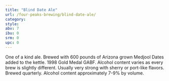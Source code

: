 ```yaml
---
title: "Blind Date Ale"
url: /four-peaks-brewing/blind-date-ale/
category: 
style: 
abv: 7
ibu: 0
srm: 0
upc: 0
---
```

One of a kind ale. Brewed with 600 pounds of Arizona grown Medjool Dates added to the kettle. 1998 Gold Medal GABF. Alcohol content varies as every brew is slightly different. Usually very strong with sherry or port-like flavors. Brewed quarterly. Alcohol content approximately 7-9% by volume.
